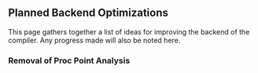## Planned Backend Optimizations


This page gathers together a list of ideas for improving the backend of the compiler. Any progress made will also be noted here.

### Removal of Proc Point Analysis